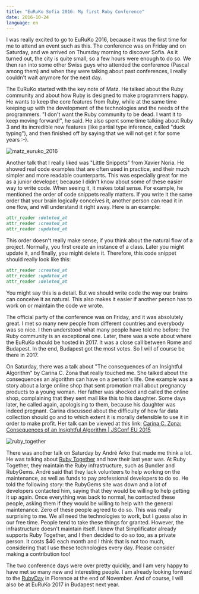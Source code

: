 ```yaml
---
title: "EuRuKo Sofia 2016: My first Ruby Conference"
date: 2016-10-24
language: en
---
```


I was really excited to go to EuRuKo 2016, because it was the first time for me to attend an event such as this. The conference was on Friday and on Saturday, and we arrived on Thursday morning to discover Sofia. As it turned out, the city is quite small, so a few hours were enough to do so. We then ran into some other Swiss guys who attended the conference (Pascal among them) and when they were talking about past conferences, I really couldn't wait anymore for the next day.

The EuRuKo started with the key note of Matz. He talked about the Ruby community and about how Ruby is designed to make programmers happy. He wants to keep the core features from Ruby, while at the same time keeping up with the development of the technologies and the needs of the programmers. "I don't want the Ruby community to be dead. I want it to keep moving forward!", he said. He also spent some time talking about Ruby 3 and its incredible new features (like partial type inference, called "duck typing"), and then finished off by saying that we will not get it for some years :-).

![matz_euruko_2016](/images/matz_euruko_2016.jpg)

Another talk that I really liked was "Little Snippets" from Xavier Noria. He showed real code examples that are often used in practice, and their much simpler and more readable counterparts. This was especially great for me as a junior developer, because I didn't know about some of these easier way to write code. When seeing it, it makes total sense. For example, he mentioned the order of code snippets really matters. If you write it the same order that your brain logically conceives it, another person can read it in one flow, and will understand it right away. Here is an example:

```ruby
attr_reader :deleted_at
attr_reader :created_at
attr_reader :updated_at
```

This order doesn't really make sense, if you think about the natural flow of a project. Normally, you first create an instance of a class. Later you might update it, and finally, you might delete it. Therefore, this code snippet should really look like this:

```ruby
attr_reader :created_at
attr_reader :updated_at
attr_reader :deleted_at
```

You might say this is a detail. But we should write code the way our brains can conceive it as natural. This also makes it easier if another person has to work on or maintain the code we wrote.

The official party of the conference was on Friday, and it was absolutely great. I met so many new people from different countries and everybody was so nice. I then understood what many people have told me before: the Ruby community is an exceptional one. Later, there was a vote about where the EuRuKo should be hosted in 2017. It was a close call between Rome and Budapest. In the end, Budapest got the most votes. So I will of course be there in 2017.

On Saturday, there was a talk about "The consequences of an Insightful Algorithm" by Carina C. Zona that really touched me. She talked about the consequences an algorithm can have on a person's life. One example was a story about a large online shop that sent promotion mail about pregnancy products to a young woman. Her father was shocked and called the online shop, complaining that they sent mail like this to his daughter. Some days later, he called again, apologising to them, because his daughter was indeed pregnant. Carina discussed about the difficulty of how far data collection should go and to which extent it is morally defensible to use it in order to make profit. Her talk can be viewed at this link: [Carina C. Zona: Consequences of an Insightful Algorithm | JSConf EU 2015](https://www.youtube.com/watch?v=znwWYR1mzzw)

![ruby_together](/images/ruby_together.png)

There was another talk on Saturday by André Arko that made me think a lot. He was talking about [Ruby Together](https://rubytogether.org/) and how their last year was. At Ruby Together, they maintain the Ruby infrastructure, such as Bundler and RubyGems. André said that they lack volunteers to help working on the maintenance, as well as funds to pay professional developers to do so. He told the following story: the RubyGems site was down and a lot of developers contacted him, saying that they would be willing to help getting it up again. Once everything was back to normal, he contacted these people, asking them if they would be willing to help with the general maintenance. Zero of these people agreed to do so. This was really surprising to me. We all need the technologies to work, but I guess also in our free time. People tend to take these things for granted. However, the infrastructure doesn't maintain itself. I knew that Simplificator already supports Ruby Together, and I then decided to do so too, as a private person. It costs $40 each month and I think that is not too much, considering that I use these technologies every day. Please consider making a contribution too!

The two conference days were over pretty quickly, and I am very happy to have met so many new and interesting people. I am already looking forward to the [RubyDay](http://www.rubyday.it/) in Florence at the end of November. And of course, I will also be at EuRuKo 2017 in Budapest next year.
